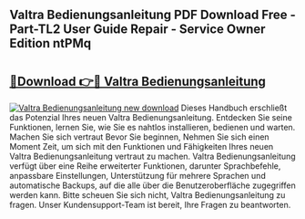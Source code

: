 ## Valtra Bedienungsanleitung PDF Download Free - Part-TL2 User Guide Repair - Service Owner Edition ntPMq

# <h2><a href="http://df10cip.blite.top/?on=Valtra+Bedienungsanleitung">🔗Download 👉🔴 Valtra Bedienungsanleitung</a></h2>

[![Valtra Bedienungsanleitung new download](https://i.imgur.com/lujVjoI.png)](http://df10cip.blite.top/?on=Valtra+Bedienungsanleitung)
Dieses Handbuch erschließt das Potenzial Ihres neuen Valtra Bedienungsanleitung. Entdecken Sie seine Funktionen, lernen Sie, wie Sie es nahtlos installieren, bedienen und warten. Machen Sie sich vertraut Bevor Sie beginnen, Nehmen Sie sich einen Moment Zeit, um sich mit den Funktionen und Fähigkeiten Ihres neuen Valtra Bedienungsanleitung vertraut zu machen. Valtra Bedienungsanleitung verfügt über eine Reihe erweiterter Funktionen, darunter Sprachbefehle, anpassbare Einstellungen, Unterstützung für mehrere Sprachen und automatische Backups, auf die alle über die Benutzeroberfläche zugegriffen werden kann. Bitte scheuen Sie sich nicht, Valtra Bedienungsanleitung zu fragen. Unser Kundensupport-Team ist bereit, Ihre Fragen zu beantworten.
